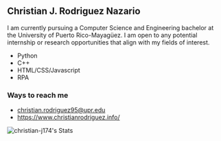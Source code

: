 ## Christian J. Rodriguez Nazario
I am currently pursuing a Computer Science and Engineering bachelor at the University of Puerto Rico-Mayagüez. I am open to any potential internship or research opportunities that align with my fields of interest.
- Python
- C++
- HTML/CSS/Javascript
- RPA

### Ways to reach me 
- christian.rodriguez95@upr.edu
- https://www.christianrodriguez.info/
    
    
![christian-j174's Stats](https://github-readme-stats.vercel.app/api?username=christian-j174&theme=ayu-mirage&show_icons=true&hide_border=true&count_private=true)
